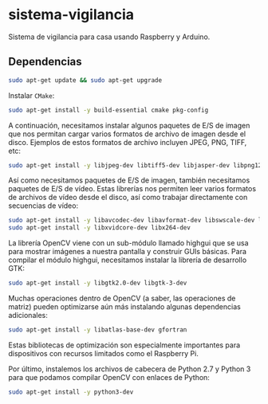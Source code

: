 # sistema-vigilancia
Sistema de vigilancia para casa usando Raspberry y Arduino.



## Dependencias

```bash
sudo apt-get update && sudo apt-get upgrade
```

Instalar `CMake`:

```bash
sudo apt-get install -y build-essential cmake pkg-config
```

A continuación, necesitamos instalar algunos paquetes de E/S de imagen que nos permitan cargar varios formatos de archivo de imagen desde el disco. Ejemplos de estos formatos de archivo incluyen JPEG, PNG, TIFF, etc:

```bash
sudo apt-get install -y libjpeg-dev libtiff5-dev libjasper-dev libpng12-dev
```

Así como necesitamos paquetes de E/S de imagen, también necesitamos paquetes de E/S de vídeo. Estas librerías nos permiten leer varios formatos de archivos de vídeo desde el disco, así como trabajar directamente con secuencias de vídeo:

```bash
sudo apt-get install -y libavcodec-dev libavformat-dev libswscale-dev libv4l-dev
sudo apt-get install -y libxvidcore-dev libx264-dev
```

La librería OpenCV viene con un sub-módulo llamado highgui que se usa para mostrar imágenes a nuestra pantalla y construir GUIs básicas. Para compilar el módulo highgui, necesitamos instalar la librería de desarrollo GTK:

```bash
sudo apt-get install -y libgtk2.0-dev libgtk-3-dev
```

Muchas operaciones dentro de OpenCV (a saber, las operaciones de matriz) pueden optimizarse aún más instalando algunas dependencias adicionales:

```bash
sudo apt-get install -y libatlas-base-dev gfortran
```

Estas bibliotecas de optimización son especialmente importantes para dispositivos con recursos limitados como el Raspberry Pi.

Por último, instalemos los archivos de cabecera de Python 2.7 y Python 3 para que podamos compilar OpenCV con enlaces de Python:

```bash
sudo apt-get install -y python3-dev
```

